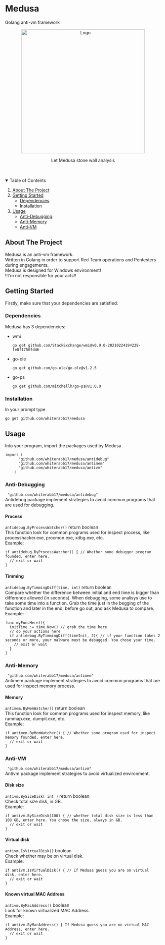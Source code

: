 # Medusa
Golang anti-vm framework



<p align="center">
  <a href="https://github.com/whiterabb17/medusa">
    <img src="https://github.com/whiterabb17/medusa/blob/main/medusa.jpg" alt="Logo" width="400" height="400">
  </a>

  
  <p align="center">
    Let Medusa stone wall analysis
    <br />
    <br />
    <br />
  </p>
</p>

<!-- TABLE OF CONTENTS -->
<details open="open">
  <summary>Table of Contents</summary>
  <ol>
    <li>
      <a href="#About-the-project">About The Project</a>
    </li>
    <li>
      <a href="#Getting-started">Getting Started</a>
      <ul>
        <li><a href="#Dependencies">Dependencies</a></li>
        <li><a href="#Installation">Installation</a></li>
      </ul>
    </li>
    <li>
      <a href="#Usage">Usage</a>
      <ul>
        <li><a href="#Anti-Debugging">Anti-Debugging </a></li>
        <li><a href="#Anti-Memory">Anti-Memory</a></li>
        <li><a href="#Anti-VM">Anti-VM</a></li>
      </ul>
    </li>
  </ol>
</details>




<!-- ABOUT THE PROJECT -->
## About The Project
Medusa is an anti-vm framework.<br>
Written in Golang in order to support Red Team operations and Pentesters during engagements.<br>
Medusa is designed for Windows environment!<br/>
!!I'm not responsible for your acts!!



<!-- GETTING STARTED -->
## Getting Started
Firstly, make sure that your dependencies are satisfied.

### Dependencies
Medusa has 3 dependencies:
* wmi
  ```
  go get github.com/StackExchange/wmi@v0.0.0-20210224194228-fe8f1750fd46
  ```
* go-ole
  ```
  go get github.com/go-ole/go-ole@v1.2.5 
  ```
* go-ps
  ```
  go get github.com/mitchellh/go-ps@v1.0.0 
  ```
  
### Installation
In your prompt type
  ```
  go get github.com/whiterabb17/medusa
  ```
## Usage
Into your program, import the packages used by Medusa
```
import (
      "github.com/whiterabb17/medusa/antidebug"
      "github.com/whiterabb17/medusa/antimem"
      "github.com/whiterabb17/medusa/antivm"
    )
```
### Anti-Debugging
` "github.com/whiterabb17/medusa/antidebug"` <br/>
Antidebug package implement strategies to avoid common programs that are used for debugging.

#### Process
`antidebug.ByProcessWatcher()` return boolean <br/>
This function look for common programs used for inspect process, like processhacker.exe, procmon.exe, xdbg.exe, etc. <br/>
Example:
```
if antidebug.ByProcessWatcher() { // Whether some debugger program founded, enter here.
  // exit or wait
}
```
#### Timming
`antidebug.ByTimmingDiff(time, int)` return boolean<br/>
Compare whether the difference between initial and end time is bigger than difference allowed (in seconds).
When debugging, some analisys use to take some time into a function.
Grab the time just in the begging of the function and later in the end, before go out, and ask Medusa to compare.<br/>
Example:
```
func myFuncHere(){
  initTime := time.Now() // grab the time here
  // do your actions here
  if antidebug.ByTimmingDiff(timeInit, 2){ // if your function takes 2 seconds or more, your malware must be debugged. You chose your time.
    // exit or wait
  }
}
  ```

### Anti-Memory
` "github.com/whiterabb17/medusa/antimem"` <br/>
Antimem package implement strategies to avoid common programs that are used for inspect memory process.

#### Memory
`antimem.ByMemWatcher()` return boolean <br/>
This function look for common programs used for inspect memory, like rammap.exe, dumpit.exe, etc. <br/>
Example:
```
if antimem.ByMemWatcher() { // Whether some program used for inspect memory founded, enter here.
  // exit or wait
}
```

### Anti-VM
` "github.com/whiterabb17/medusa/antivm"` <br/>
Antivm package implement strategies to avoid virtualized environment.

#### Disk size
`antivm.BySizeDisk( int )` return boolean <br/>
Check total size disk, in GB. <br/>
Example:
```
if antivm.BySizeDisk(100) { // whether total disk size is less than 100 GB, enter here. You chose the size, always in GB.
  // exit or wait
}
```
#### Virtual disk
`antivm.IsVirtualDisk()` boolean <br/>
Check whether may be on virtual disk. <br/>
Example:
```
if antivm.IsVirtualDisk() { // If Medusa guess you are on virtual disk, enter here.
  // exit or wait
}
 ```

#### Known virtual MAC Address
`antivm.ByMacAddress()` boolean <br/>
Look for known virtualized MAC Address. <br/>
Example:
```
if antivm.ByMacAddress() { If Medusa guess you are on virtual MAC Address, enter here.
  // exit or wait
}
```

